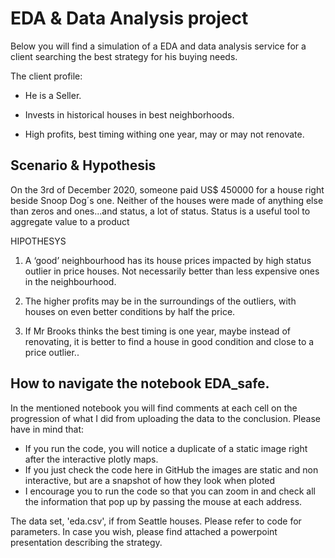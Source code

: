 

# EDA & Data Analysis project

Below you will find a simulation of a EDA and data analysis service for a client searching the best strategy for his buying needs.

The client profile:

* He is a Seller.

* Invests in historical houses in best neighborhoods.

* High profits, best timing withing one year, may or may not renovate.

## Scenario & Hypothesis

On the 3rd of December 2020, someone paid US$ 450000 for a house right beside Snoop Dog´s one. Neither of the houses were made of anything else than zeros and ones...and status, a lot of status. Status is a useful tool to aggregate value to a product

HIPOTHESYS

 1. A ‘good’ neighbourhood has its house prices impacted by high status outlier in price houses. Not necessarily better than less expensive ones in the neighbourhood.

2. The higher profits may be in the surroundings of the outliers, with houses on even better conditions by half the price.

3. If Mr Brooks thinks the best timing is one year, maybe instead of renovating, it is better to find a house in good condition and close to a price outlier..

## How to navigate the notebook EDA_safe.

In the mentioned notebook you will find comments at each cell on the progression of what I did from uploading the data to the conclusion. Please have in mind that:
* If you run the code, you will notice a duplicate of a static image right after the interactive plotly maps.
* If you just check the code here in GitHub the images are static and non interactive, but are a snapshot of how they look when ploted
* I encourage you to run the code so that you can zoom in and check all the information that pop up by passing the mouse at each address. 

The data set, 'eda.csv', if from Seattle houses. Please refer to code for parameters.
In case you wish, please find attached a powerpoint presentation describing the strategy.
